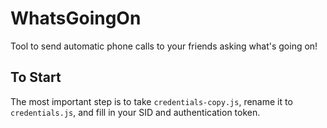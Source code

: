 # WhatsGoingOn

Tool to send automatic phone calls to your friends asking what's going on!

## To Start

The most important step is to take `credentials-copy.js`, rename it to `credentials.js`, and fill in your SID and authentication token.
